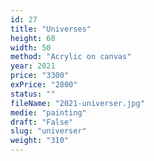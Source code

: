 ```yaml
---
id: 27
title: "Universes"
height: 60
width: 50
method: "Acrylic on canvas"
year: 2021
price: "3300"
exPrice: "2800"
status: ""
fileName: "2021-universer.jpg"
medie: "painting"
draft: "False"
slug: "universer"
weight: "310"
---
```

